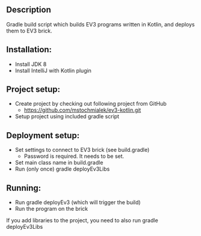 ## Description

Gradle build script which builds EV3 programs written in Kotlin, and deploys them to EV3 brick. 

## Installation:
* Install JDK 8
* Install IntelliJ with Kotlin plugin

## Project setup:
* Create project by checking out following project from GitHub
  * https://github.com/mstochmialek/ev3-kotlin.git
* Setup project using included gradle script

## Deployment setup:
* Set settings to connect to EV3 brick (see build.gradle)
  * Password is required. It needs to be set.
* Set main class name in build.gradle
* Run (only once) gradle deployEv3Libs

## Running:
* Run gradle deployEv3 (which will trigger the build)
* Run the program on the brick

If you add libraries to the project, you need to also run gradle deployEv3Libs
